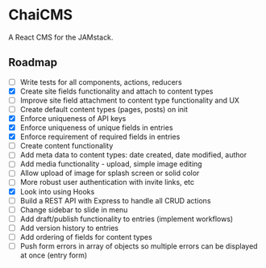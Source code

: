 # ChaiCMS

A React CMS for the JAMstack.

## Roadmap

- [ ] Write tests for all components, actions, reducers
- [x] Create site fields functionality and attach to content types
- [ ] Improve site field attachment to content type functionality and UX
- [ ] Create default content types (pages, posts) on init
- [x] Enforce uniqueness of API keys
- [x] Enforce uniqueness of unique fields in entries
- [x] Enforce requirement of required fields in entries
- [ ] Create content functionality
- [ ] Add meta data to content types: date created, date modified, author
- [ ] Add media functionality - upload, simple image editing
- [ ] Allow upload of image for splash screen or solid color
- [ ] More robust user authentication with invite links, etc
- [x] Look into using Hooks
- [ ] Build a REST API with Express to handle all CRUD actions
- [ ] Change sidebar to slide in menu
- [ ] Add draft/publish functionality to entries (implement workflows)
- [ ] Add version history to entries
- [ ] Add ordering of fields for content types
- [ ] Push form errors in array of objects so multiple errors can be displayed at once (entry form)
